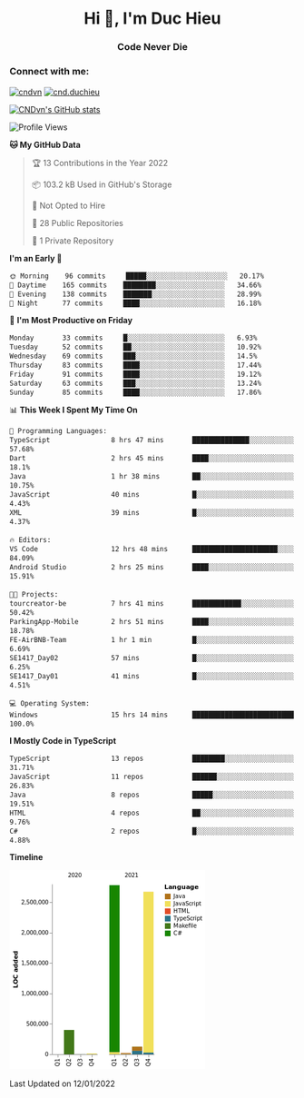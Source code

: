 <h1 align="center">Hi 👋, I'm Duc Hieu</h1>
<h3 align="center">Code Never Die</h3>

<h3 align="left">Connect with me:</h3>
<p align="left">
<a href="https://linkedin.com/in/cndvn" target="blank"><img align="center" src="https://img.shields.io/badge/LinkedIn-0077B5?style=for-the-badge&logo=linkedin&logoColor=white" alt="cndvn"/></a>
<a href="https://fb.com/cnd.duchieu" target="blank"><img align="center" src="https://img.shields.io/badge/Facebook-1877F2?style=for-the-badge&logo=facebook&logoColor=white" alt="cnd.duchieu"/></a>
</p>

[![CNDvn's GitHub stats](https://github-readme-stats.vercel.app/api?username=cndvn)](https://github.com/anuraghazra/github-readme-stats)

<!--START_SECTION:waka-->
![Profile Views](http://img.shields.io/badge/Profile%20Views-0-blue)

**🐱 My GitHub Data** 

> 🏆 13 Contributions in the Year 2022
 > 
> 📦 103.2 kB Used in GitHub's Storage 
 > 
> 🚫 Not Opted to Hire
 > 
> 📜 28 Public Repositories 
 > 
> 🔑 1 Private Repository 
 > 
**I'm an Early 🐤** 

```text
🌞 Morning    96 commits     █████░░░░░░░░░░░░░░░░░░░░   20.17% 
🌆 Daytime    165 commits    ████████░░░░░░░░░░░░░░░░░   34.66% 
🌃 Evening    138 commits    ███████░░░░░░░░░░░░░░░░░░   28.99% 
🌙 Night      77 commits     ████░░░░░░░░░░░░░░░░░░░░░   16.18%

```
📅 **I'm Most Productive on Friday** 

```text
Monday       33 commits     █░░░░░░░░░░░░░░░░░░░░░░░░   6.93% 
Tuesday      52 commits     ██░░░░░░░░░░░░░░░░░░░░░░░   10.92% 
Wednesday    69 commits     ███░░░░░░░░░░░░░░░░░░░░░░   14.5% 
Thursday     83 commits     ████░░░░░░░░░░░░░░░░░░░░░   17.44% 
Friday       91 commits     ████░░░░░░░░░░░░░░░░░░░░░   19.12% 
Saturday     63 commits     ███░░░░░░░░░░░░░░░░░░░░░░   13.24% 
Sunday       85 commits     ████░░░░░░░░░░░░░░░░░░░░░   17.86%

```


📊 **This Week I Spent My Time On** 

```text
💬 Programming Languages: 
TypeScript               8 hrs 47 mins       ██████████████░░░░░░░░░░░   57.68% 
Dart                     2 hrs 45 mins       ████░░░░░░░░░░░░░░░░░░░░░   18.1% 
Java                     1 hr 38 mins        ██░░░░░░░░░░░░░░░░░░░░░░░   10.75% 
JavaScript               40 mins             █░░░░░░░░░░░░░░░░░░░░░░░░   4.43% 
XML                      39 mins             █░░░░░░░░░░░░░░░░░░░░░░░░   4.37%

🔥 Editors: 
VS Code                  12 hrs 48 mins      █████████████████████░░░░   84.09% 
Android Studio           2 hrs 25 mins       ████░░░░░░░░░░░░░░░░░░░░░   15.91%

🐱‍💻 Projects: 
tourcreator-be           7 hrs 41 mins       ████████████░░░░░░░░░░░░░   50.42% 
ParkingApp-Mobile        2 hrs 51 mins       ████░░░░░░░░░░░░░░░░░░░░░   18.78% 
FE-AirBNB-Team           1 hr 1 min          █░░░░░░░░░░░░░░░░░░░░░░░░   6.69% 
SE1417_Day02             57 mins             █░░░░░░░░░░░░░░░░░░░░░░░░   6.25% 
SE1417_Day01             41 mins             █░░░░░░░░░░░░░░░░░░░░░░░░   4.51%

💻 Operating System: 
Windows                  15 hrs 14 mins      █████████████████████████   100.0%

```

**I Mostly Code in TypeScript** 

```text
TypeScript               13 repos            ████████░░░░░░░░░░░░░░░░░   31.71% 
JavaScript               11 repos            ██████░░░░░░░░░░░░░░░░░░░   26.83% 
Java                     8 repos             █████░░░░░░░░░░░░░░░░░░░░   19.51% 
HTML                     4 repos             ██░░░░░░░░░░░░░░░░░░░░░░░   9.76% 
C#                       2 repos             █░░░░░░░░░░░░░░░░░░░░░░░░   4.88%

```


**Timeline**

![Chart not found](https://raw.githubusercontent.com/CNDvn/CNDvn/main/charts/bar_graph.png) 


 Last Updated on 12/01/2022
<!--END_SECTION:waka-->
